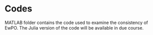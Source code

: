 # Codes

MATLAB folder contains the code used to examine the consistency of EwPO. The Julia version of the code will be available in due course.  
